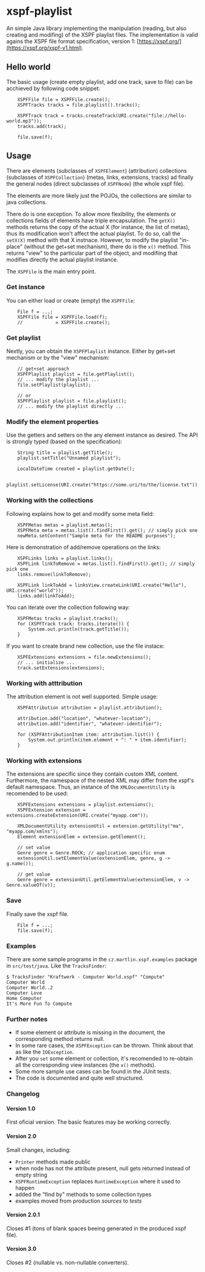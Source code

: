 # xspf-playlist

An simple Java library implementing the manipulation (reading, but also creating and modifing) of the XSPF playlist files. The implementation is valid agains the XSPF file format specification, version 1: [https://xspf.org/](https://xspf.org/xspf-v1.html). 

## Hello world
The basic usage (create empty playlist, add one track, save to file) can be acchieved by following code snippet:
````
	XSPFFile file = XSPFFile.create();
	XSPFTracks tracks = file.playlist().tracks();

	XSPFTrack track = tracks.createTrack(URI.create("file://hello-world.mp3"));
	tracks.add(track);

	file.save(f);
````

## Usage
There are elements (subclasses of `XSPFElement`) (attribution) collections (subclasses of `XSPFCollection`) (metas, links, extensions, tracks) ad finally the general nodes (direct subclasses of `XSPFNode`) (the whole xspf file). 

The elements are more likely just the POJOs, the collections are similar to java collections.

There do is one exception. To allow more flexibility, the elements or collections fields of elements have triple encapsulation. The `getX()` methods returns the copy of the actual X (for instance, the list of metas), thus its modification won't affect the actual playlist. To do so, call the `setX(X)` method with that X instnace. However, to modify the playlist "in-place" (without the get+set mechanism), there do is the `x()` method. This returns "view" to the particular part of the object, and modifiing that modifies directly the actual playlist instance.

The `XSPFile` is the main entry point.

### Get instance
You can either load or create (empty) the `XSPFFile`:
````
	File f = ...;
	XSPFFile file = XSPFFile.load(f);
	//            = XSPFFile.create();
````

### Get playlist
Nextly, you can obtain the `XSPFPlaylist` instance. Either by get+set mechanism or by the "view" mechanism:
````
    // get+set approach
    XSPFPlaylist playlist = file.getPlaylist();
    // ... modify the playlist ...
    file.setPlaylist(playlist);

    // or
	XSPFPlaylist playlist = file.playlist();
    // ... modify the playlist directly ...
````

### Modify the element properties

Use the getters and setters on the any element instance as desired. The API is strongly typed (based on the specification):
````
	String title = playlist.getTitle();
	playlist.setTitle("Unnamed playlist");

	LocalDateTime created = playlist.getDate();

	playlist.setLicense(URI.create("https://some.uri/to/the/license.txt"));
````

### Working with the collections
Following explains how to get and modify some meta field:
````
	XSPFMetas metas = playlist.metas();
    XSPFMeta meta = metas.list().findFirst().get(); // simply pick one
    newMeta.setContent("Sample meta for the README purposes");
````

Here is demonstration of add/remove operations on the links:
````
    XSPFLinks links = playlist.links();
    XSPFLink linkToRemove = metas.list().findFirst().get(); // simply pick one
    links.remove(linkToRemove);

    XSPFLink linkToAdd = linksView.createLink(URI.create("Hello"), URI.create("world"));
    links.add(linkToAdd);
````

You can iterate over the collection following way:
````
	XSPFMetas tracks = playlist.tracks();
    for (XSPFTrack track: tracks.iterate()) {
        System.out.println(track.getTitle());
    }
````

If you want to create brand new collection, use the file instace:
````
	XSPFExtensions extensions = file.newExtensions();
    // ... initialize ...
    track.setExtensions(extensions);
````

### Working with atttribution
The attribution element is not well supported. Simple usage:
````
    XSPFAttribution attribution = playlist.attribution();

	attribution.add("location", "whatever-location");
	attribution.add("identifier", "whatever-identifier");

    for (XSPFAttributionItem item: attribution.list()) {
        System.out.println(item.element + ": " + item.identifier);
    }
````

### Working with extensions
The extensions are specific since they contain custom XML content. Furthermore, the namespace of the nested XML may differ from the xspf's default namespace. Thus, an instance of the `XMLDocumentUtility` is recomended to be used:
````
	XSPFExtensions extensions = playlist.extensions();
	XSPFExtension extension = extensions.createExtension(URI.create("myapp.com"));

    XMLDocumentUtility extensionUtil = extension.getUtility("ma", "myapp.com/xmlns");
	Element extensionElem = extension.getElement();

    // set value
    Genre genre = Genre.ROCK; // application specific enum
    extensionUtil.setElementValue(extensionElem, genre, g -> g.name());

    // get value
    Genre genre = extensionUtil.getElementValue(extensionElem, v -> Genre.valueOf(v));
````

### Save
Finally save the xspf file.
````
    File f = ...;
	file.save(f);
````

### Examples
There are some sample programs in the `cz.martlin.xspf.examples` package in `src/test/java`. Like the `TracksFinder`:
````
$ TracksFinder "Kraftwerk - Computer World.xspf" "Compute"
Computer World
Computer World..2
Computer Love
Home Computer
It's More Fun To Compute
````

### Further notes
 - If some element or attribute is missing in the document, the corresponding method returns null.
 - In some rare cases, the `XSPFException` can be thrown. Think about that as like the `IOException`.
 - After you `set` some element or collection, it's recomended to re-obtain all the corresponding view instances (the `x()` methods).
 - Some more sample use cases can be found in the JUnit tests.
 - The code is documented and quite well structured.

### Changelog
#### Version 1.0
First oficial version. The basic features may be working correctly.

#### Version 2.0
Small changes, including:
 - `Printer` methods made public
 - when node has not the attribute present, null gets returned instead of empty string
 - `XSPFRuntimeException` replaces `RuntimeException` where it used to happen
 - added the "find by" methods to some collection types
 - examples moved from production _sources_ to _tests_

#### Version 2.0.1
Closes #1 (tons of blank spaces beeing generated in the produced xspf file).

#### Version 3.0
Closes #2 (nullable vs. non-nullable converters).

	
